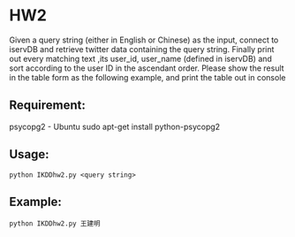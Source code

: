 HW2
=========================================================
<p>Given a query string (either in English or Chinese) as the input, connect to iservDB and retrieve twitter data containing the query string. Finally print out every matching text ,its user_id, user_name (defined in iservDB) and sort according to the user ID in the ascendant order. Please show the result in the table form as the following example, and print the table out in console</p>

Requirement:
-------------------------------------------------------
psycopg2
	- Ubuntu
	sudo apt-get install python-psycopg2

Usage:
-------------------------------------------------------
	python IKDDhw2.py <query string>

Example:
-------------------------------------------------------
	python IKDDhw2.py 王建明
